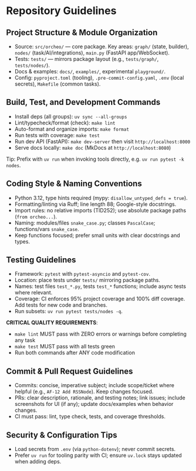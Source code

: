 # Repository Guidelines

## Project Structure & Module Organization
- Source: `src/orcheo/` — core package. Key areas: `graph/` (state, builder), `nodes/` (task/AI/integrations), `main.py` (FastAPI app/WebSocket).
- Tests: `tests/` — mirrors package layout (e.g., `tests/graph/`, `tests/nodes/`).
- Docs & examples: `docs/`, `examples/`, experimental `playground/`.
- Config: `pyproject.toml` (tooling), `.pre-commit-config.yaml`, `.env` (local secrets), `Makefile` (common tasks).

## Build, Test, and Development Commands
- Install deps (all groups): `uv sync --all-groups`
- Lint/typecheck/format (check): `make lint`
- Auto-format and organize imports: `make format`
- Run tests with coverage: `make test`
- Run dev API (FastAPI): `make dev-server` then visit `http://localhost:8000`
- Serve docs locally: `make doc` (MkDocs at `http://localhost:8080`)

Tip: Prefix with `uv run` when invoking tools directly, e.g. `uv run pytest -k nodes`.

## Coding Style & Naming Conventions
- Python 3.12, type hints required (mypy: `disallow_untyped_defs = true`).
- Formatting/linting via Ruff; line length 88; Google-style docstrings.
- Import rules: no relative imports (TID252); use absolute package paths (`from orcheo...`).
- Naming: modules/files `snake_case.py`; classes `PascalCase`; functions/vars `snake_case`.
- Keep functions focused; prefer small units with clear docstrings and types.

## Testing Guidelines
- Framework: `pytest` with `pytest-asyncio` and `pytest-cov`.
- Location: place tests under `tests/` mirroring package paths.
- Names: test files `test_*.py`, tests `test_*` functions; include async tests where relevant.
- Coverage: CI enforces 95% project coverage and 100% diff coverage. Add tests for new code and branches.
- Run subsets: `uv run pytest tests/nodes -q`.

**CRITICAL QUALITY REQUIREMENTS**:
- `make lint` MUST pass with ZERO errors or warnings before completing any task
- `make test` MUST pass with all tests green
- Run both commands after ANY code modification

## Commit & Pull Request Guidelines
- Commits: concise, imperative subject; include scope/ticket where helpful (e.g., `AF-12 Add RSSNode`). Keep changes focused.
- PRs: clear description, rationale, and testing notes; link issues; include screenshots for UI (if any); update docs/examples when behavior changes.
- CI must pass: lint, type check, tests, and coverage thresholds.

## Security & Configuration Tips
- Load secrets from `.env` (via `python-dotenv`); never commit secrets.
- Prefer `uv run` for tooling parity with CI; ensure `uv.lock` stays updated when adding deps.
